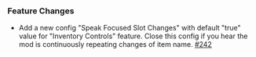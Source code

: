 ### Feature Changes

* Add a new config "Speak Focused Slot Changes" with default "true" value for "Inventory Controls" feature. Close this config if you hear the mod is continuously repeating changes of item name. [#242](https://github.com/khanshoaib3/minecraft_access/issues/242)